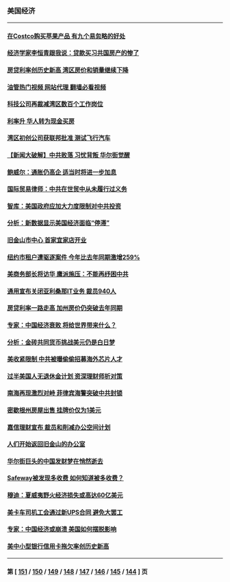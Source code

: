 ### 美国经济
---
#### [在Costco购买苹果产品 有九个易忽略的好处](../../pages/ncid1078158/n14059739.md?08280045) 
#### [经济学家李恒青跟我说：贷款买习共国房产的惨了](../../pages/ncid1078158/n14061738.md?08280045) 
#### [房贷利率创历史新高 湾区房价和销量继续下降](../../pages/ncid1078158/n14061735.md?08280045) 
#### [油管热门视频 网站代理 翻墙必看视频](http://138.2.39.72:81/youtube.html?epic-marker?08280045)
#### [科技公司再裁减湾区数百个工作岗位](../../pages/ncid1078158/n14061729.md?08280045) 
#### [利率升 华人转为现金买房](../../pages/ncid1078158/n14061482.md?08280045) 
#### [湾区初创公司获联邦批准 测试飞行汽车](../../pages/ncid1078158/n14061474.md?08280045) 
#### [【新闻大破解】中共败落 习忧背叛 华尔街觉醒](../../pages/ncid1078158/n14061272.md?08280045) 
#### [鲍威尔：通胀仍高企 适当时将进一步加息](../../pages/ncid1078158/n14061263.md?08280045) 
#### [国际贸易律师：中共在世贸中从未履行过义务](../../pages/ncid1078158/n14060603.md?08280045) 
#### [智库：美国政府应加大力度限制对中共投资](../../pages/ncid1078158/n14057588.md?08280045) 
#### [分析：新数据显示美国经济面临“停滞”](../../pages/ncid1078158/n14061104.md?08280045) 
#### [旧金山市中心 首家宜家店开业](../../pages/ncid1078158/n14060983.md?08280045) 
#### [纽约市租户遭驱逐案件 今年比去年同期激增259%](../../pages/ncid1078158/n14060851.md?08280045) 
#### [美商务部长将访华 鹰派施压：不能再纾困中共](../../pages/ncid1078158/n14060716.md?08280045) 
#### [通用宣布关闭亚利桑那IT业务 裁员940人](../../pages/ncid1078158/n14060697.md?08280045) 
#### [房贷利率一路走高 加州房价仍突破去年同期](../../pages/ncid1078158/n14060630.md?08280045) 
#### [专家：中国经济衰败 将给世界带来什么？](../../pages/ncid1078158/n14059746.md?08280045) 
#### [分析：金砖共同货币挑战美元仍是白日梦](../../pages/ncid1078158/n14060563.md?08280045) 
#### [美收紧限制 中共被曝偷偷招募海外芯片人才](../../pages/ncid1078158/n14060258.md?08280045) 
#### [过半美国人无退休金计划 资深理财师析对策](../../pages/ncid1078158/n14060069.md?08280045) 
#### [南海再现激烈对峙 菲律宾海警突破中共封锁](../../pages/ncid1078158/n14059541.md?08280045) 
#### [密歇根州房屋出售 挂牌价仅为1美元](../../pages/ncid1078158/n14059434.md?08280045) 
#### [嘉信理财宣布 裁员和削减办公空间计划](../../pages/ncid1078158/n14059432.md?08280045) 
#### [人们开始返回旧金山的办公室](../../pages/ncid1078158/n14059419.md?08280045) 
#### [华尔街巨头的中国发财梦在悄然逝去](../../pages/ncid1078158/n14059247.md?08280045) 
#### [Safeway被发现多收费 如何知道被多收费？](../../pages/ncid1078158/n14059404.md?08280045) 
#### [穆迪：夏威夷野火经济损失或高达60亿美元](../../pages/ncid1078158/n14059384.md?08280045) 
#### [美卡车司机工会通过新UPS合同 避免大罢工](../../pages/ncid1078158/n14059160.md?08280045) 
#### [专家：中国经济或崩溃 美国如何摆脱影响](../../pages/ncid1078158/n14059150.md?08280045) 
#### [美中小型银行信用卡拖欠率创历史新高](../../pages/ncid1078158/n14059138.md?08280045) 

---
#### 第 [ [151](./151.md?08280045) / [150](./150.md?08280045) / [149](./149.md?08280045) / [148](./148.md?08280045) / [147](./147.md?08280045) / [146](./146.md?08280045) / [145](./145.md?08280045) / [144](./144.md?08280045) ] 页
